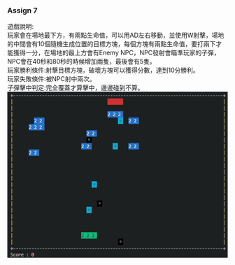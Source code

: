 ### Assign 7
遊戲說明:  
玩家會在場地最下方，有兩點生命值，可以用AD左右移動，並使用W射擊，場地的中間會有10個隨機生成位置的目標方塊，每個方塊有兩點生命值，要打兩下才能獲得一分，在場地的最上方會有Enemy NPC，NPC發射會瞄準玩家的子彈，NPC會在40秒和80秒的時候增加兩隻，最後會有5隻。  
玩家勝利條件:射擊目標方塊，破壞方塊可以獲得分數，達到10分勝利。  
玩家失敗條件:被NPC射中兩次。  
子彈擊中判定:完全覆蓋才算擊中，邊邊碰到不算。  
![示意圖](示範圖片)


